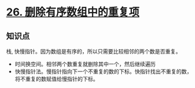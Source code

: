 # [26. 删除有序数组中的重复项](https://leetcode-cn.com/problems/remove-duplicates-from-sorted-array/)

## 知识点

栈, 快慢指针。因为数组是有序的，所以只需要比较相邻的两个数是否重复。
- 时间换空间。相邻两个数重复就删除其中一个，然后继续遍历
- 快慢指针法。慢指针指向下一个不重复的数的下标。快指针找出不重复的数，将不重复的数赋值给慢指针的下标。
